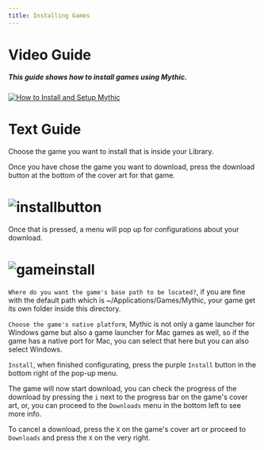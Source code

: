 ```yaml
---
title: Installing Games
---
```

# Video Guide
##### This guide shows how to install games using Mythic.
[![How to Install and Setup Mythic](https://i.imgur.com/B2iAoGS.png)](http://www.youtube.com/watch?v=AlYuxPeTnG8 "How to Install a Game Using Mythic")
# Text Guide
Choose the game you want to install that is inside your Library.

Once you have chose the game you want to download, press the download button at the bottom of the cover art for that game.
# <img alt="installbutton" src="https://i.imgur.com/UswApAc.png">
Once that is pressed, a menu will pop up for configurations about your download.
# <img alt="gameinstall" src="https://i.imgur.com/t5ABDHX.png">
`Where do you want the game's base path to be located?`, if you are fine with the default path which is ~/Applications/Games/Mythic, your game get its own folder inside this directory.

`Choose the game's native platform`, Mythic is not only a game launcher for Windows game but also a game launcher for Mac games as well, so if the game has a native port for Mac, you can select that here but you can also select Windows.

`Install`, when finished configurating, press the purple `Install` button in the bottom right of the pop-up menu.

The game will now start download, you can check the progress of the download by pressing the `i` next to the progress bar on the game's cover art, or, you can proceed to the `Downloads` menu in the bottom left to see more info.

To cancel a download, press the `X` on the game's cover art or proceed to `Downloads` and press the `X` on the very right.